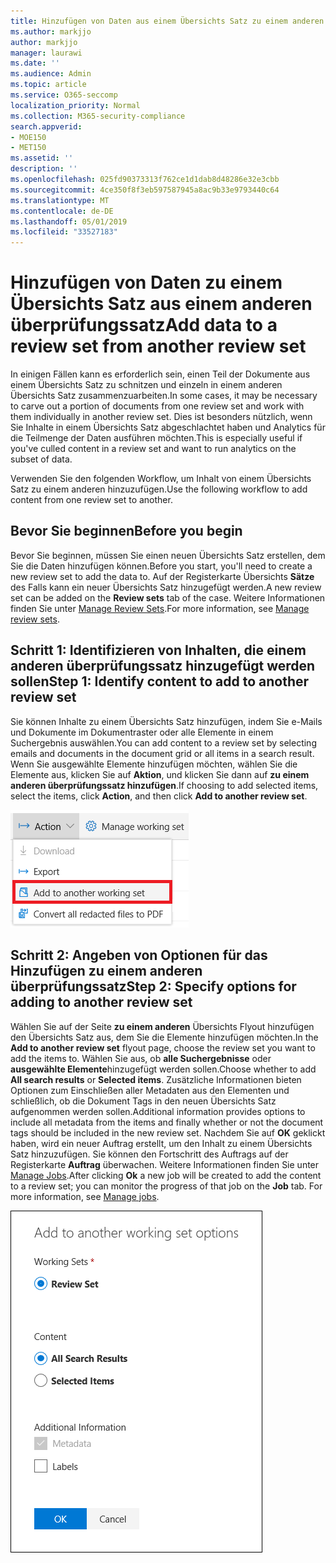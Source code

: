 ```yaml
---
title: Hinzufügen von Daten aus einem Übersichts Satz zu einem anderen überprüfungssatz
ms.author: markjjo
author: markjjo
manager: laurawi
ms.date: ''
ms.audience: Admin
ms.topic: article
ms.service: O365-seccomp
localization_priority: Normal
ms.collection: M365-security-compliance
search.appverid:
- MOE150
- MET150
ms.assetid: ''
description: ''
ms.openlocfilehash: 025fd90373313f762ce1d1dab8d48286e32e3cbb
ms.sourcegitcommit: 4ce350f8f3eb597587945a8ac9b33e9793440c64
ms.translationtype: MT
ms.contentlocale: de-DE
ms.lasthandoff: 05/01/2019
ms.locfileid: "33527183"
---
```

# <a name="add-data-to-a-review-set-from-another-review-set"></a><span data-ttu-id="75b78-102">Hinzufügen von Daten zu einem Übersichts Satz aus einem anderen überprüfungssatz</span><span class="sxs-lookup"><span data-stu-id="75b78-102">Add data to a review set from another review set</span></span>

<span data-ttu-id="75b78-103">In einigen Fällen kann es erforderlich sein, einen Teil der Dokumente aus einem Übersichts Satz zu schnitzen und einzeln in einem anderen Übersichts Satz zusammenzuarbeiten.</span><span class="sxs-lookup"><span data-stu-id="75b78-103">In some cases, it may be necessary to carve out a portion of documents from one review set and work with them individually in another review set.</span></span>  <span data-ttu-id="75b78-104">Dies ist besonders nützlich, wenn Sie Inhalte in einem Übersichts Satz abgeschlachtet haben und Analytics für die Teilmenge der Daten ausführen möchten.</span><span class="sxs-lookup"><span data-stu-id="75b78-104">This is especially useful if you've culled content in a review set and want to run analytics on the subset of data.</span></span>

<span data-ttu-id="75b78-105">Verwenden Sie den folgenden Workflow, um Inhalt von einem Übersichts Satz zu einem anderen hinzuzufügen.</span><span class="sxs-lookup"><span data-stu-id="75b78-105">Use the following workflow to add content from one review set to another.</span></span>

## <a name="before-you-begin"></a><span data-ttu-id="75b78-106">Bevor Sie beginnen</span><span class="sxs-lookup"><span data-stu-id="75b78-106">Before you begin</span></span>

<span data-ttu-id="75b78-107">Bevor Sie beginnen, müssen Sie einen neuen Übersichts Satz erstellen, dem Sie die Daten hinzufügen können.</span><span class="sxs-lookup"><span data-stu-id="75b78-107">Before you start, you'll need to create a new review set to add the data to.</span></span>  <span data-ttu-id="75b78-108">Auf der Registerkarte Übersichts **Sätze** des Falls kann ein neuer Übersichts Satz hinzugefügt werden.</span><span class="sxs-lookup"><span data-stu-id="75b78-108">A new review set can be added on the **Review sets** tab of the case.</span></span> <span data-ttu-id="75b78-109">Weitere Informationen finden Sie unter [Manage Review Sets](managing-review-sets.md).</span><span class="sxs-lookup"><span data-stu-id="75b78-109">For more information, see [Manage review sets](managing-review-sets.md).</span></span>

## <a name="step-1-identify-content-to-add-to-another-review-set"></a><span data-ttu-id="75b78-110">Schritt 1: Identifizieren von Inhalten, die einem anderen überprüfungssatz hinzugefügt werden sollen</span><span class="sxs-lookup"><span data-stu-id="75b78-110">Step 1: Identify content to add to another review set</span></span>

<span data-ttu-id="75b78-111">Sie können Inhalte zu einem Übersichts Satz hinzufügen, indem Sie e-Mails und Dokumente im Dokumentraster oder alle Elemente in einem Suchergebnis auswählen.</span><span class="sxs-lookup"><span data-stu-id="75b78-111">You can add content to a review set by selecting emails and documents in the document grid or all items in a search result.</span></span>  <span data-ttu-id="75b78-112">Wenn Sie ausgewählte Elemente hinzufügen möchten, wählen Sie die Elemente aus, klicken Sie auf **Aktion**, und klicken Sie dann auf **zu einem anderen überprüfungssatz hinzufügen**.</span><span class="sxs-lookup"><span data-stu-id="75b78-112">If choosing to add selected items, select the items, click **Action**, and then click **Add to another review set**.</span></span>

![Zu einem anderen Übersichts Satz hinzufügen](../media/64f2a4d4-eba3-4ab3-a3ba-d519feea3142.png)

## <a name="step-2-specify-options-for-adding-to-another-review-set"></a><span data-ttu-id="75b78-114">Schritt 2: Angeben von Optionen für das Hinzufügen zu einem anderen überprüfungssatz</span><span class="sxs-lookup"><span data-stu-id="75b78-114">Step 2: Specify options for adding to another review set</span></span>

<span data-ttu-id="75b78-115">Wählen Sie auf der Seite **zu einem anderen** Übersichts Flyout hinzufügen den Übersichts Satz aus, dem Sie die Elemente hinzufügen möchten.</span><span class="sxs-lookup"><span data-stu-id="75b78-115">In the **Add to another review set** flyout page, choose the review set you want to add the items to.</span></span> <span data-ttu-id="75b78-116">Wählen Sie aus, ob **alle Suchergebnisse** oder **ausgewählte Elemente**hinzugefügt werden sollen.</span><span class="sxs-lookup"><span data-stu-id="75b78-116">Choose whether to add **All search results** or **Selected items**.</span></span>  <span data-ttu-id="75b78-117">Zusätzliche Informationen bieten Optionen zum Einschließen aller Metadaten aus den Elementen und schließlich, ob die Dokument Tags in den neuen Übersichts Satz aufgenommen werden sollen.</span><span class="sxs-lookup"><span data-stu-id="75b78-117">Additional information provides options to include all metadata from the items and finally whether or not the document tags should be included in the new review set.</span></span>  <span data-ttu-id="75b78-118">Nachdem Sie auf **OK** geklickt haben, wird ein neuer Auftrag erstellt, um den Inhalt zu einem Übersichts Satz hinzuzufügen. Sie können den Fortschritt des Auftrags auf der Registerkarte **Auftrag** überwachen. Weitere Informationen finden Sie unter [Manage Jobs](managing-jobs-ediscovery20.md).</span><span class="sxs-lookup"><span data-stu-id="75b78-118">After clicking **Ok** a new job will be created to add the content to a review set; you can monitor the progress of that job on the **Job** tab. For more information, see [Manage jobs](managing-jobs-ediscovery20.md).</span></span>

![Zu einem anderen Übersichts Satz hinzufügen](../media/6440ee44-68fd-44d7-b43a-3a477345525c.png)
